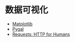 # 数据可视化

- [Matplotlib](https://github.com/matplotlib/matplotlib)
- [Pygal](https://github.com/Kozea/pygal)
- [Requests: HTTP for Humans](https://github.com/requests/requests)
